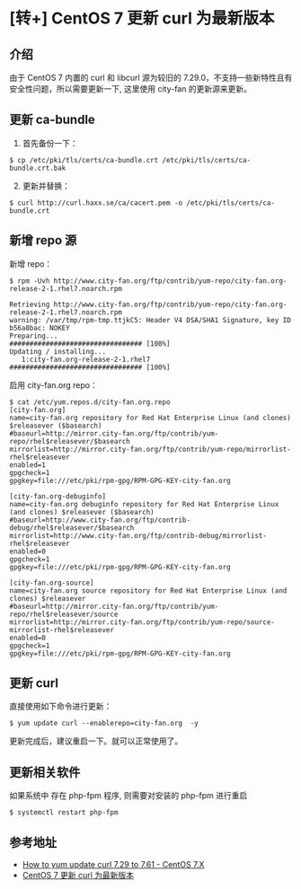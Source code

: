 # [转+] CentOS 7 更新 curl 为最新版本



## 介绍

由于 CentOS 7 内置的 curl 和 libcurl 源为较旧的 7.29.0，不支持一些新特性且有安全性问题，所以需要更新一下, 这里使用 city-fan 的更新源来更新。

## 更新 ca-bundle

1. 首先备份一下：

```
$ cp /etc/pki/tls/certs/ca-bundle.crt /etc/pki/tls/certs/ca-bundle.crt.bak
```

2. 更新并替换：

```
$ curl http://curl.haxx.se/ca/cacert.pem -o /etc/pki/tls/certs/ca-bundle.crt
```



## 新增 repo 源

新增 repo：

```
$ rpm -Uvh http://www.city-fan.org/ftp/contrib/yum-repo/city-fan.org-release-2-1.rhel7.noarch.rpm

Retrieving http://www.city-fan.org/ftp/contrib/yum-repo/city-fan.org-release-2-1.rhel7.noarch.rpm
warning: /var/tmp/rpm-tmp.ttjkC5: Header V4 DSA/SHA1 Signature, key ID b56a8bac: NOKEY
Preparing...                          ################################# [100%]
Updating / installing...
   1:city-fan.org-release-2-1.rhel7   ################################# [100%]
```

启用 city-fan.org repo：

```
$ cat /etc/yum.repos.d/city-fan.org.repo
[city-fan.org]
name=city-fan.org repository for Red Hat Enterprise Linux (and clones) $releasever ($basearch)
#baseurl=http://mirror.city-fan.org/ftp/contrib/yum-repo/rhel$releasever/$basearch
mirrorlist=http://mirror.city-fan.org/ftp/contrib/yum-repo/mirrorlist-rhel$releasever
enabled=1
gpgcheck=1
gpgkey=file:///etc/pki/rpm-gpg/RPM-GPG-KEY-city-fan.org

[city-fan.org-debuginfo]
name=city-fan.org debuginfo repository for Red Hat Enterprise Linux (and clones) $releasever ($basearch)
#baseurl=http://www.city-fan.org/ftp/contrib-debug/rhel$releasever/$basearch
mirrorlist=http://www.city-fan.org/ftp/contrib-debug/mirrorlist-rhel$releasever
enabled=0
gpgcheck=1
gpgkey=file:///etc/pki/rpm-gpg/RPM-GPG-KEY-city-fan.org

[city-fan.org-source]
name=city-fan.org source repository for Red Hat Enterprise Linux (and clones) $releasever
#baseurl=http://mirror.city-fan.org/ftp/contrib/yum-repo/rhel$releasever/source
mirrorlist=http://mirror.city-fan.org/ftp/contrib/yum-repo/source-mirrorlist-rhel$releasever
enabled=0
gpgcheck=1
gpgkey=file:///etc/pki/rpm-gpg/RPM-GPG-KEY-city-fan.org
```


## 更新 curl

直接使用如下命令进行更新：

``` 
$ yum update curl --enablerepo=city-fan.org  -y
```

更新完成后，建议重启一下。就可以正常使用了。

## 更新相关软件

如果系统中 存在 php-fpm 程序, 则需要对安装的 php-fpm 进行重启

```
$ systemctl restart php-fpm
```

## 参考地址

- [How to yum update curl 7.29 to 7.61 - CentOS 7.X](https://qiita.com/tkprof/items/5460b8d603cbbc542c8c)
- [CentOS 7 更新 curl 为最新版本](https://www.htcp.net/337.html)